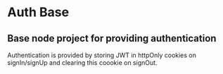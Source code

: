 # Auth Base

## Base node project for providing authentication
Authentication is provided by storing JWT in httpOnly cookies on signIn/signUp and clearing this coookie on signOut.
